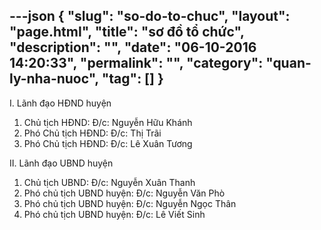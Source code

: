 ---json
{
    "slug": "so-do-to-chuc",
    "layout": "page.html",
    "title": "sơ đồ tổ chức",
    "description": "",
    "date": "06-10-2016 14:20:33",
    "permalink": "",
    "category": "quan-ly-nha-nuoc",
    "tag": []
}
---
I. Lãnh đạo HĐND huyện
1. Chủ tịch HĐND: Đ/c: Nguyễn Hữu Khánh 
2. Phó Chủ tịch HĐND: Đ/c: Thị Trãi
3. Phó Chủ tịch HĐND: Đ/c: Lê Xuân Tương

II. Lãnh đạo UBND huyện
1. Chủ tịch UBND: Đ/c: Nguyễn Xuân Thanh
2. Phó chủ tịch UBND huyện: Đ/c: Nguyễn Văn Phò
3. Phó chủ tịch UBND huyện: Đ/c: Nguyễn Ngọc Thân
4. Phó chủ tịch UBND huyện: Đ/c: Lê Viết Sinh